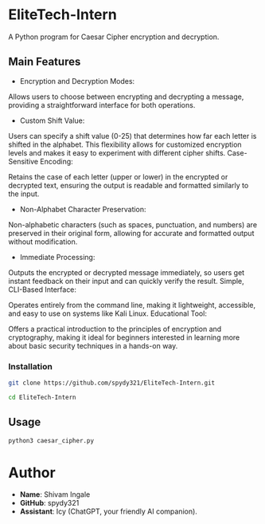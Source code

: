 # EliteTech-Intern
A Python program for Caesar Cipher encryption and decryption.
## Main Features
- Encryption and Decryption Modes:

Allows users to choose between encrypting and decrypting a message, providing a straightforward interface for both operations.
- Custom Shift Value:

Users can specify a shift value (0-25) that determines how far each letter is shifted in the alphabet. This flexibility allows for customized encryption levels and makes it easy to experiment with different cipher shifts.
Case-Sensitive Encoding:

Retains the case of each letter (upper or lower) in the encrypted or decrypted text, ensuring the output is readable and formatted similarly to the input.
- Non-Alphabet Character Preservation:

Non-alphabetic characters (such as spaces, punctuation, and numbers) are preserved in their original form, allowing for accurate and formatted output without modification.
- Immediate Processing:

Outputs the encrypted or decrypted message immediately, so users get instant feedback on their input and can quickly verify the result.
Simple, CLI-Based Interface:

Operates entirely from the command line, making it lightweight, accessible, and easy to use on systems like Kali Linux.
Educational Tool:

Offers a practical introduction to the principles of encryption and cryptography, making it ideal for beginners interested in learning more about basic security techniques in a hands-on way.
### Installation
```bash
git clone https://github.com/spydy321/EliteTech-Intern.git
```
```bash
cd EliteTech-Intern
```
## Usage
```bash
python3 caesar_cipher.py
```
# Author
- **Name**: Shivam Ingale
- **GitHub**: spydy321
- **Assistant**: Icy (ChatGPT, your friendly AI companion).
